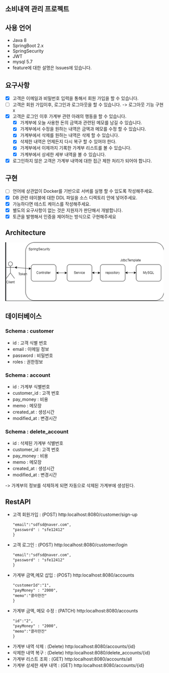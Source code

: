 ## 소비내역 관리 프로젝트

## 사용 언어 
- Java 8
- SpringBoot 2.x
- SpringSecurity
- JWT
- mysql 5.7
- feature에 대한 설명은 Issues에 있습니다.

## 요구사항
- [x] 고객은 이메일과 비밀번호 입력을 통해서 회원 가입을 할 수 있습니다. <br>
- [ ] 고객은 회원 가입이후, 로그인과 로그아웃을 할 수 있습니다. -> 로그아웃 기능 구현 x <br>
- [x] 고객은 로그인 이후 가계부 관련 아래의 행동을 할 수 있습니다. <br>
    - [x] 가계부에 오늘 사용한 돈의 금액과 관련된 메모를 남길 수 있습니다. <br>
    - [x] 가계부에서 수정을 원하는 내역은 금액과 메모를 수정 할 수 있습니다. <br>
    - [x] 가계부에서 삭제를 원하는 내역은 삭제 할 수 있습니다. <br>
    - [x] 삭제한 내역은 언제든지 다시 복구 할 수 있어야 한다. <br>
    - [x] 가계부에서 이제까지 기록한 가계부 리스트를 볼 수 있습니다. <br>
    - [x] 가계부에서 상세한 세부 내역을 볼 수 있습니다. <br>
- [x] 로그인하지 않은 고객은 가계부 내역에 대한 접근 제한 처리가 되어야 합니다. <br>

## 구현 
- [ ] 언어에 상관없이 Docker를 기반으로 서버를 실행 할 수 있도록 작성해주세요.
- [x] DB 관련 테이블에 대한 DDL 파일을 소스 디렉토리 안에 넣어주세요.
- [x] 가능하다면 테스트 케이스를 작성해주세요.
- [x] 별도의 요구사항이 없는 것은 지원자가 판단해서 개발합니다.
- [x] 토큰을 발행해서 인증을 제어하는 방식으로 구현해주세요

## Architecture
![image](src/main/resources/static/image.png)

## 데이터베이스
### Schema : customer
- id : 고객 식별 번호
- email : 이메일 정보
- password : 비밀번호
- roles : 권한정보

### Schema : account
- id : 가계부 식별번호
- customer_id : 고객 번호
- pay_money : 비용
- memo : 메모장
- created_at : 생성시간
- modified_at : 변경시간

### Schema : delete_account
- id : 삭제된 가계부 식별번호
- customer_id : 고객 번호
- pay_money : 비용
- memo : 메모장
- created_at : 생성시간
- modified_at : 변경시간

-> 가계부의 정보를 삭제하게 되면 자동으로 삭제된 가계부에 생성된다.

## RestAPI
- 고객 회원가입 : (POST) http:localhost:8080/customer/sign-up
  ```{
  "email":"sdfsd@naver.com",
  "password" : "sfe12412"
  }
  ```
- 고객 로그인 : (POST) http:localhost:8080/customer/login
  ```{
  "email":"sdfsd@naver.com",
  "password" : "sfe12412"
  }
  ```
- 가계부 금액,메모 삽입 : (POST) http:localhost:8080/accounts
  ```{
  "customerId":"1",
  "payMoney" : "2000",
  "memo":"콜라한잔"
  }
  ```
- 가계부 금액, 메모 수정 : (PATCH) http:localhost:8080/accounts
  ```{
  "id":"2",
  "payMoney" : "2000",
  "memo":"콜라한잔"
  }
  ```
- 가계부 내역 삭제 : (Delete) http:localhost:8080/accounts/{id}
- 삭제한 내역 복구 : (Delete) http:localhost:8080/delete_accounts/{id}
- 가계부 리스트 조회 : (GET) http:localhost:8080/accounts/all
- 가계부 상세한 세부 내역 : (GET) http:localhost:8080/accounts/{id}
